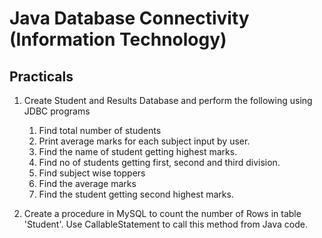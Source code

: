 # Java Database Connectivity (Information Technology)

## Practicals

1.	Create Student and Results Database and perform the following using JDBC programs 
    1. Find total number of students 
    2.	Print average marks for each subject input by user. 
    3.	Find the name of student getting highest marks. 
    4.	Find no of students getting first, second and third division. 
    5.	Find subject wise toppers 
    6.	Find the average marks 
    7.	Find the student getting second highest marks. 
 
2.	Create a procedure in MySQL to count the number of Rows in table 'Student'. Use CallableStatement to call this method from Java code. 
